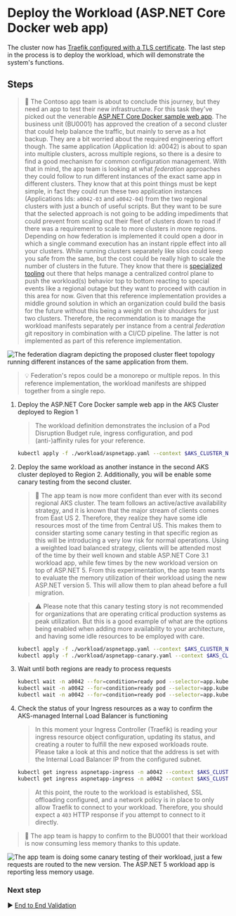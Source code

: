 # Deploy the Workload (ASP.NET Core Docker web app)

The cluster now has [Traefik configured with a TLS certificate](./08-secret-managment-and-ingress-controller.md). The last step in the process is to deploy the workload, which will demonstrate the system's functions.

## Steps

> :book: The Contoso app team is about to conclude this journey, but they need an app to test their new infrastructure. For this task they've picked out the venerable [ASP.NET Core Docker sample web app](https://github.com/dotnet/dotnet-docker/tree/master/samples/aspnetapp). The business unit (BU0001) has approved the creation of a second cluster that could help balance the traffic, but mainly to serve as a hot backup. They are a bit worried about the required engineering effort though. The same application (Application Id: a0042) is about to span into multiple clusters, across multiple regions, so there is a desire to find a good mechanism for common configuration management. With that in mind, the app team is looking at what _federation_ approaches they could follow to run different instances of the exact same app in different clusters. They know that at this point things must be kept simple, in fact they could run these two application instances (Applications Ids: `a0042-03` and `a0042-04`) from the two regional clusters with just a bunch of useful scripts. But they want to be sure that the selected approach is not going to be adding impediments that could prevent from scaling out their fleet of clusters down to road if there was a requirement to scale to more clusters in more regions. Depending on how federation is implemented it could open a door in which a single command execution has an instant ripple effect into all your clusters. While running clusters separately like silos could keep you safe from the same, but the cost could be really high to scale the number of clusters in the future. They know that there is [specialized tooling](https://github.com/kubernetes-sigs/kubefed) out there that helps manage a centralized control plane to push the workload(s) behavior top to bottom reacting to special events like a regional outage but they want to proceed with caution in this area for now. Given that this reference implementation provides a middle ground solution in which an organization could build the basis for the future without this being a weight on their shoulders for just two clusters. Therefore, the recommendation is to manage the workload manifests separately per instance from a central _federation_ git repository in combination with a CI/CD pipeline. The latter is not implemented as part of this reference implementation.

![The federation diagram depicting the proposed cluster fleet topology running different instances of the same application from them.](./images/aks-federation.png)

> :bulb: Federation's repos could be a monorepo or multiple repos. In this reference implementation, the workload manifests are shipped together from a single repo.

1. Deploy the ASP.NET Core Docker sample web app in the AKS Cluster deployed to Region 1

   > The workload definition demonstrates the inclusion of a Pod Disruption Budget rule, ingress configuration, and pod (anti-)affinity rules for your reference.

   ```bash
   kubectl apply -f ./workload/aspnetapp.yaml --context $AKS_CLUSTER_NAME_BU0001A0042_03
   ```

1. Deploy the same workload as another instance in the second AKS cluster deployed to Region 2. Additionally, you will be enable some canary testing from the second cluster.

   > :book: The app team is now more confident than ever with its second regional AKS cluster. The team follows an active/active availability strategy, and it is known that the major stream of clients comes from East US 2. Therefore, they realize they have some idle resources most of the time from Central US. This makes them to consider starting some canary testing in that specific region as this will be introducing a very low risk for normal operations. Using a weighted load balanced strategy, clients will be attended most of the time by their well known and stable ASP.NET Core 3.1 workload app, while few times by the new workload version on top of ASP.NET 5. From this experimentation, the app team wants to evaluate the memory utilization of their workload using the new ASP.NET version 5. This will allow them to plan ahead before a full migration.

   > :warning: Please note that this canary testing story is not recommended for organizations that are operating critical production systems as peak utilization. But this is a good example of what are the options being enabled when adding more availability to your architecture, and having some idle resources to be employed with care.

   ```bash
   kubectl apply -f ./workload/aspnetapp.yaml --context $AKS_CLUSTER_NAME_BU0001A0042_04
   kubectl apply -f ./workload/aspnetapp-canary.yaml --context $AKS_CLUSTER_NAME_BU0001A0042_04
   ```

1. Wait until both regions are ready to process requests

   ```bash
   kubectl wait -n a0042 --for=condition=ready pod --selector=app.kubernetes.io/name=aspnetapp --timeout=90s --context $AKS_CLUSTER_NAME_BU0001A0042_03
   kubectl wait -n a0042 --for=condition=ready pod --selector=app.kubernetes.io/name=aspnetapp --timeout=90s --context $AKS_CLUSTER_NAME_BU0001A0042_04
   kubectl wait -n a0042 --for=condition=ready pod --selector=app.kubernetes.io/name=aspnetapp-canary --timeout=90s --context $AKS_CLUSTER_NAME_BU0001A0042_04
   ```

1. Check the status of your Ingress resources as a way to confirm the AKS-managed Internal Load Balancer is functioning

   > In this moment your Ingress Controller (Traefik) is reading your ingress resource object configuration, updating its status, and creating a router to fulfill the new exposed workloads route. Please take a look at this and notice that the address is set with the Internal Load Balancer IP from the configured subnet.

   ```bash
   kubectl get ingress aspnetapp-ingress -n a0042 --context $AKS_CLUSTER_NAME_BU0001A0042_03
   kubectl get ingress aspnetapp-ingress -n a0042 --context $AKS_CLUSTER_NAME_BU0001A0042_04
   ```

   > At this point, the route to the workload is established, SSL offloading configured, and a network policy is in place to only allow Traefik to connect to your workload. Therefore, you should expect a `403` HTTP response if you attempt to connect to it directly.

> :book: The app team is happy to confirm to the BU0001 that their workload is now consuming less memory thanks to this update.

![The app team is doing some canary testing of their workload, just a few requests are routed to the new version. The ASP.NET 5 workload app is reporting less memory usage.](images/canary-testing.gif)

### Next step

:arrow_forward: [End to End Validation](./10-validation.md)
